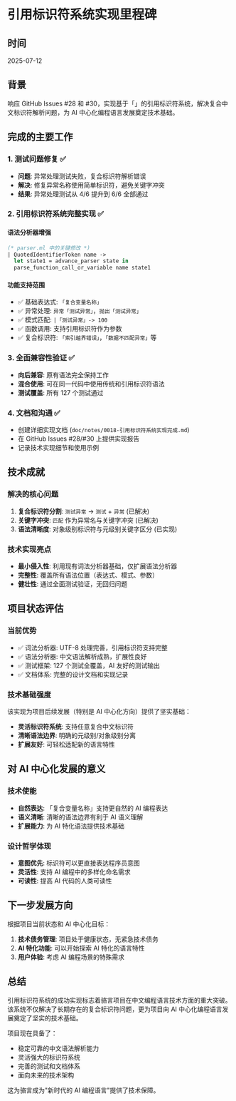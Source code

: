 # 引用标识符系统实现里程碑

## 时间
2025-07-12

## 背景
响应 GitHub Issues #28 和 #30，实现基于「」的引用标识符系统，解决复合中文标识符解析问题，为 AI 中心化编程语言发展奠定技术基础。

## 完成的主要工作

### 1. 测试问题修复 ✅
- **问题**: 异常处理测试失败，复合标识符解析错误
- **解决**: 修复异常名称使用简单标识符，避免关键字冲突
- **结果**: 异常处理测试从 4/6 提升到 6/6 全部通过

### 2. 引用标识符系统完整实现 ✅

#### 语法分析器增强
```ocaml
(* parser.ml 中的关键修改 *)
| QuotedIdentifierToken name ->
  let state1 = advance_parser state in
  parse_function_call_or_variable name state1
```

#### 功能支持范围
- ✅ 基础表达式: `「复合变量名称」`
- ✅ 异常处理: `异常「测试异常」`，`抛出「测试异常」`
- ✅ 模式匹配: `|「测试异常」-> 100`
- ✅ 函数调用: 支持引用标识符作为参数
- ✅ 复合标识符: `「索引越界错误」`，`「数据不匹配异常」`等

### 3. 全面兼容性验证 ✅
- **向后兼容**: 原有语法完全保持工作
- **混合使用**: 可在同一代码中使用传统和引用标识符语法
- **测试覆盖**: 所有 127 个测试通过

### 4. 文档和沟通 ✅
- 创建详细实现文档 (`doc/notes/0018-引用标识符系统实现完成.md`)
- 在 GitHub Issues #28/#30 上提供实现报告
- 记录技术实现细节和使用示例

## 技术成就

### 解决的核心问题
1. **复合标识符分割**: `测试异常` → `测试` + `异常` (已解决)
2. **关键字冲突**: `匹配` 作为异常名与关键字冲突 (已解决)
3. **语法清晰度**: 对象级别标识符与元级别关键字区分 (已实现)

### 技术实现亮点
- **最小侵入性**: 利用现有词法分析器基础，仅扩展语法分析器
- **完整性**: 覆盖所有语法位置（表达式、模式、参数）
- **健壮性**: 通过全面测试验证，无回归问题

## 项目状态评估

### 当前优势
- ✅ 词法分析器: UTF-8 处理完善，引用标识符支持完整
- ✅ 语法分析器: 中文语法解析成熟，扩展性良好
- ✅ 测试框架: 127 个测试全覆盖，AI 友好的测试输出
- ✅ 文档体系: 完整的设计文档和实现记录

### 技术基础强度
该实现为项目后续发展（特别是 AI 中心化方向）提供了坚实基础：
- **灵活标识符系统**: 支持任意复合中文标识符
- **清晰语法边界**: 明确的元级别/对象级别分离
- **扩展友好**: 可轻松适配新的语言特性

## 对 AI 中心化发展的意义

### 技术使能
- **自然表达**: 「复合变量名称」支持更自然的 AI 编程表达
- **语义清晰**: 清晰的语法边界有利于 AI 语义理解
- **扩展能力**: 为 AI 特化语法提供技术基础

### 设计哲学体现
- **意图优先**: 标识符可以更直接表达程序员意图
- **灵活性**: 支持 AI 编程中的多样化命名需求
- **可读性**: 提高 AI 代码的人类可读性

## 下一步发展方向

根据项目当前状态和 AI 中心化目标：

1. **技术债务管理**: 项目处于健康状态，无紧急技术债务
2. **AI 特化功能**: 可以开始探索 AI 特化的语言特性
3. **用户体验**: 考虑 AI 编程场景的特殊需求

## 总结

引用标识符系统的成功实现标志着骆言项目在中文编程语言技术方面的重大突破。该系统不仅解决了长期存在的复合标识符问题，更为项目向 AI 中心化编程语言发展奠定了坚实的技术基础。

项目现在具备了：
- 稳定可靠的中文语法解析能力
- 灵活强大的标识符系统
- 完善的测试和文档体系
- 面向未来的技术架构

这为骆言成为"新时代的 AI 编程语言"提供了技术保障。